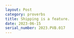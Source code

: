 ```yaml
---
layout: Post
category: proverbs
title: Shipping is a feature.
date: 2023-06-15
serial_number: 2023.PVB.017
---
```

